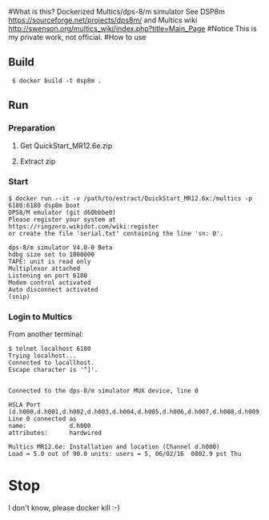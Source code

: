 #What is this?
Dockerized Multics/dps-8/m simulator
See DSP8m https://sourceforge.net/projects/dps8m/
and Multics wiki http://swenson.org/multics_wiki/index.php?title=Main_Page
#Notice
This is my private work, not official.
#How to use
## Build
`` $ docker build -t dsp8m .``

## Run
### Preparation

1. Get QuickStart_MR12.6e.zip

2. Extract zip

### Start
```
$ docker run --it -v /path/to/extract/QuickStart_MR12.6x:/multics -p 6180:6180 dsp8m boot
DPS8/M emulator (git d60bbbe0)
Please register your system at https://ringzero.wikidot.com/wiki:register
or create the file 'serial.txt' containing the line 'sn: 0'.

dps-8/m simulator V4.0-0 Beta
hdbg size set to 1000000
TAPE: unit is read only
Multiplexor attached
Listening on port 6180
Modem control activated
Auto disconnect activated
(snip)
```

### Login to Multics
From another terminal:

```
$ telnet localhost 6180
Trying localhost...
Connected to locallhost.
Escape character is '^]'.


Connected to the dps-8/m simulator MUX device, line 0

HSLA Port (d.h000,d.h001,d.h002,d.h003,d.h004,d.h005,d.h006,d.h007,d.h008,d.h009,d.h010,d.h011,d.h012,d.h013,d.h014,d.h015,d.h016,d.h017,d.h018,d.h019,d.h020,d.h021,d.h022,d.h023,d.h024,d.h025,d.h026,d.h027,d.h028,d.h029,d.h030,d.h031)?
Line 0 connected as
name:            d.h000
attributes:      hardwired

Multics MR12.6e: Installation and location (Channel d.h000)
Load = 5.0 out of 90.0 units: users = 5, 06/02/16  0802.9 pst Thu
```
# Stop
I don't know, please docker kill :-)
